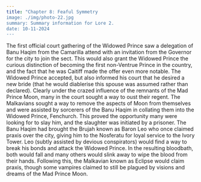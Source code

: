 ```yaml
---
title: "Chapter 8: Feaful Symmetry
image: ./img/photo-22.jpg
summary: Summary information for Lore 2.
date: 10-11-2024
---
```


The first official court gathering of the Widowed Prince saw a delegation of Banu Haqim from
the Camarilla attend with an invitation from the Governor for the city to join the sect. This would
also grant the Widowed Prince the curious distinction of becoming the first non-Ventrue Prince
in the country, and the fact that he was Caitiff made the offer even more notable. The Widowed
Prince accepted, but also informed his court that he desired a new bride (that he would
diablerise this spouse was assumed rather than declared).
Clearly under the crazed influence of the remnants of the Mad Prince Moon, many in the court
sought a way to oust their regent. The Malkavians sought a way to remove the aspects of Moon
from themselves and were assisted by sorcerers of the Banu Haqim in collating them into the
Widowed Prince, Fenchurch.
This proved the opportunity many were looking for to slay him, and the slaughter was initiated
by a prisoner. The Banu Haqim had brought the Brujah known as Baron Leo who once claimed
praxis over the city, giving him to the Nosferatu for loyal service to the Ivory Tower. Leo (subtly
assisted by devious conspirators) would find a way to break his bonds and attack the Widowed
Prince. In the resulting bloodbath, both would fall and many others would slink away to wipe the
blood from their hands.
Following this, the Malkavian known as Eclipse would claim praxis, though some vampires
claimed to still be plagued by visions and dreams of the Mad Prince Moon.
